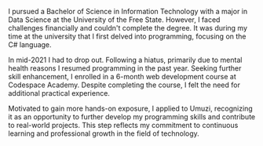 I pursued a Bachelor of Science in Information Technology with a major in Data Science at the University of the Free State. However, I faced challenges financially and couldn't complete the degree. It was during my time at the university that I first delved into programming, focusing on the C# language.

In mid-2021 I had to drop out. Following a hiatus, primarily due to mental health reasons I resumed programming in the past year. Seeking further skill enhancement, I enrolled in a 6-month web development course at Codespace Academy. Despite completing the course, I felt the need for additional practical experience.

Motivated to gain more hands-on exposure, I applied to Umuzi, recognizing it as an opportunity to further develop my programming skills and contribute to real-world projects. This step reflects my commitment to continuous learning and professional growth in the field of technology.
